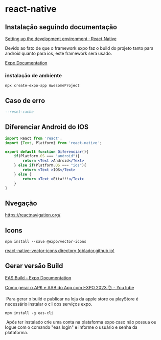 # react-native

## Instalação seguindo documentação 

[Setting up the development environment · React Native](https://reactnative.dev/docs/environment-setup?guide=quickstart&platform=ios&os=macos)

Devido ao fato de que o framework expo faz o build do projeto tanto para android quanto para ios, este framework será usado.

[Expo Documentation](https://docs.expo.dev/)



### instalação de ambiente

```
npx create-expo-app AwesomeProject
```



## Caso de erro 

```sql
--reset-cache
```





## Diferenciar Android do IOS

```jsx
import React from 'react';
import {Text, Platform} from 'react-native';

export default function Diferenciar(){
    if(Platform.OS === "android"){
        return <Text >Android</Text>
    } else if(Platform.OS === "ios"){
        return <Text >IOS</Text>
	} else {
      	return <Text >Eita!!!</Text>  
    }
}
```



## 

## Nvegação 

https://reactnavigation.org/



## Icons  

```
npm install --save @expo/vector-icons
```

[react-native-vector-icons directory (oblador.github.io)](https://oblador.github.io/react-native-vector-icons/)





## Gerar versão Build

[EAS Build - Expo Documentation](https://docs.expo.dev/build/introduction/)

[Como gerar o APK e AAB do App com EXPO 2023 👌 - YouTube](https://www.youtube.com/watch?v=bIMk6iaPOBE)

​	Para gerar o build e publicar na loja da apple store ou playStore é necessário instalar o cli dos serviços expo.

```
npm install -g eas-cli
```

​	Após ter instalado crie uma conta na plataforma expo caso não possua ou logue com o comando "eas login" e informe o usuário e senha da plataforma.
